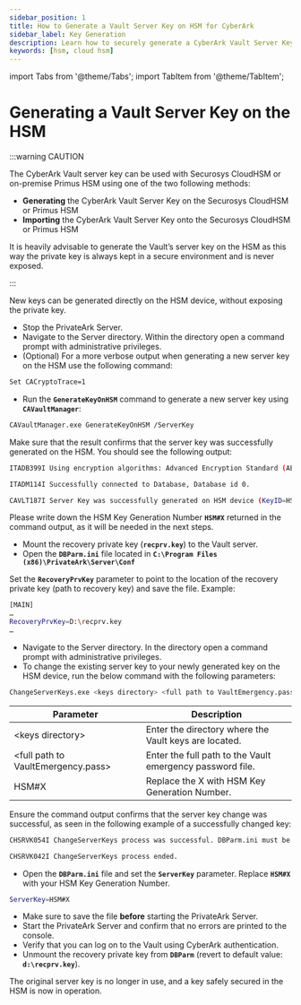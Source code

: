 ```yaml
---
sidebar_position: 1
title: How to Generate a Vault Server Key on HSM for CyberArk
sidebar_label: Key Generation
description: Learn how to securely generate a CyberArk Vault Server Key on a Securosys CloudHSM or Primus HSM. Follow step-by-step instructions to ensure the key is safely stored and never exposed.
keywords: [hsm, cloud hsm]
---
```


import Tabs from '@theme/Tabs';
import TabItem from '@theme/TabItem';

# Generating a Vault Server Key on the HSM

:::warning CAUTION

The CyberArk Vault server key can be used with Securosys CloudHSM or on-premise Primus HSM using one of the two following methods:

- **Generating** the CyberArk Vault Server Key on the Securosys CloudHSM or Primus HSM
- **Importing** the CyberArk Vault Server Key onto the Securosys CloudHSM or Primus HSM

 It is heavily advisable to generate the Vault’s server key on the HSM as this way the private key is always kept in a secure environment and is never exposed.
 
 :::

New keys can be generated directly on the HSM device, without exposing the private key. 

- Stop the PrivateArk Server.
- Navigate to the Server directory. Within the directory open a command prompt with administrative privileges.
- (Optional) For a more verbose output when generating a new server key on the HSM use the following command:
```sh
Set CACryptoTrace=1
```
- Run the **`GenerateKeyOnHSM`** command to generate a new server key using **`CAVaultManager`**:
```sh
CAVaultManager.exe GenerateKeyOnHSM /ServerKey
```

Make sure that the result confirms that the server key was successfully generated on the HSM. You should see the following output:
```sh
ITADB399I Using encryption algorithms: Advanced Encryption Standard (AES), 256 bit, RSA (2048 bit), SHA2-512 (Protocol Integrity), SHA2-512 (Files Integrity).

ITADM114I Successfully connected to Database, Database id 0.

CAVLT187I Server Key was successfully generated on HSM device (KeyID=HSM#X).
```

Please write down the HSM Key Generation Number **`HSM#X`** returned in the command output, as it will be needed in the next steps.

- Mount the recovery private key (**`recprv.key`**) to the Vault server.
- Open the **`DBParm.ini`** file located in **`C:\Program Files (x86)\PrivateArk\Server\Conf`**

Set the **`RecoveryPrvKey`** parameter to point to the location of the recovery private key (path to recovery key) and save the file. Example:

```sh
[MAIN]
…
RecoveryPrvKey=D:\recprv.key
…
```

- Navigate to the Server directory. In the directory open a command prompt with administrative privileges.
- To change the existing server key to your newly generated key on the HSM device, run the below command with the following parameters:
```sh
ChangeServerKeys.exe <keys directory> <full path to VaultEmergency.pass> HSM#X
```
|Parameter|Description|
|---|---|
|\<keys directory> | Enter the directory where the Vault keys are located.|
|\<full path to VaultEmergency.pass>| Enter the full path to the Vault emergency password file.|
|HSM#X|	Replace the X with HSM Key Generation Number.|

Ensure the command output confirms that the server key change was successful, as seen in the following example of a successfully changed key:
```sh
CHSRVK054I ChangeServerKeys process was successful. DBParm.ini must be updated to point to new keys for Vault to start.

CHSRVK042I ChangeServerKeys process ended.
```
- Open the **`DBParm.ini`** file and set the **`ServerKey`** parameter. Replace **`HSM#X`** with your HSM Key Generation Number.

```sh
ServerKey=HSM#X
```

- Make sure to save the file **before** starting the PrivateArk Server.
- Start the PrivateArk Server and confirm that no errors are printed to the console.
- Verify that you can log on to the Vault using CyberArk authentication.
- Unmount the recovery private key from **`DBParm`** (revert to default value: **`d:\recprv.key`**).

The original server key is no longer in use, and a key safely secured in the HSM is now in operation.
